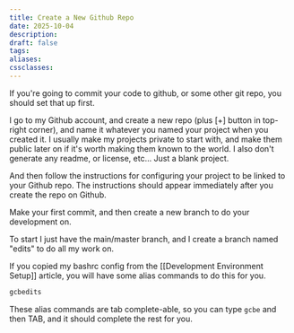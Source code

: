 ```yaml
---
title: Create a New Github Repo
date: 2025-10-04
description:
draft: false
tags:
aliases:
cssclasses:
---
```


If you're going to commit your code to github, or some other git repo, you should set that up first.

I go to my Github account, and create a new repo (plus [+] button in top-right corner), and name it whatever you named your project when you created it. I usually make my projects private to start with, and make them public later on if it's worth making them known to the world. I also don't generate any readme, or license, etc... Just a blank project.

And then follow the instructions for configuring your project to be linked to your Github repo. The instructions should appear immediately after you create the repo on Github.

Make your first commit, and then create a new branch to do your development on.

To start I just have the main/master branch, and I create a branch named "edits" to do all my work on.

If you copied my bashrc config from the [[Development Environment Setup]] article, you will have some alias commands to do this for you.

```bash
gcbedits
```

These alias commands are tab complete-able, so you can type `gcbe` and then TAB, and it should complete the rest for you.
